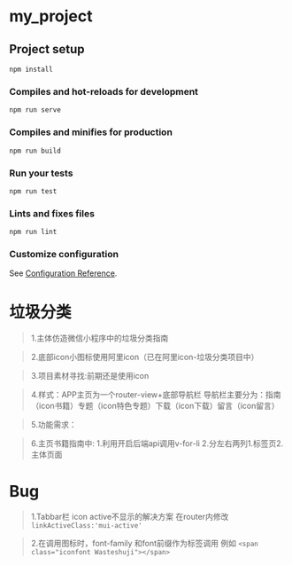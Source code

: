 # my_project

## Project setup
```
npm install
```

### Compiles and hot-reloads for development
```
npm run serve
```

### Compiles and minifies for production
```
npm run build
```

### Run your tests
```
npm run test
```

### Lints and fixes files
```
npm run lint
```

### Customize configuration
See [Configuration Reference](https://cli.vuejs.org/config/).

# 垃圾分类
>1.主体仿造微信小程序中的垃圾分类指南

>2.底部icon小图标使用阿里icon（已在阿里icon-垃圾分类项目中）

>3.项目素材寻找:前期还是使用icon

>4.样式：APP主页为一个router-view+底部导航栏 导航栏主要分为：指南（icon书籍）专题（icon特色专题）下载（icon下载）留言（icon留言）

>5.功能需求：

>6.主页书籍指南中: 1.利用开启后端api调用v-for-li
		  2.分左右两列1.标签页2.主体页面 


# Bug
>1.Tabbar栏 icon active不显示的解决方案 在router内修改`linkActiveClass:'mui-active'`

>2.在调用图标时，font-family 和font前缀作为标签调用 例如
`<span class="iconfont Wasteshuji"></span>`